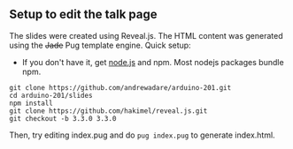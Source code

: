 ## Setup to edit the talk page
The slides were created using Reveal.js. The HTML content was generated using the ~~Jade~~ Pug template engine. Quick setup:

 - If you don't have it, get [node.js](https://nodejs.org/en/) and npm. Most nodejs packages bundle npm.
```
git clone https://github.com/andrewadare/arduino-201.git
cd arduino-201/slides
npm install
git clone https://github.com/hakimel/reveal.js.git
git checkout -b 3.3.0 3.3.0
```
Then, try editing index.pug and do `pug index.pug` to generate index.html.
